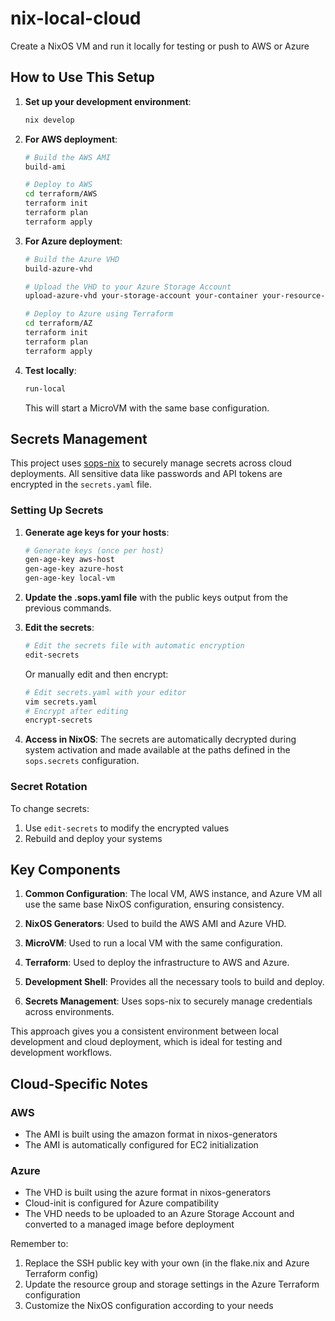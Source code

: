 # nix-local-cloud
Create a NixOS VM and run it locally for testing or push to AWS or Azure


## How to Use This Setup

1. **Set up your development environment**:
   ```bash
   nix develop
   ```

2. **For AWS deployment**:
   ```bash
   # Build the AWS AMI
   build-ami
   
   # Deploy to AWS
   cd terraform/AWS
   terraform init
   terraform plan
   terraform apply
   ```

3. **For Azure deployment**:
   ```bash
   # Build the Azure VHD
   build-azure-vhd
   
   # Upload the VHD to your Azure Storage Account
   upload-azure-vhd your-storage-account your-container your-resource-group
   
   # Deploy to Azure using Terraform
   cd terraform/AZ
   terraform init
   terraform plan
   terraform apply
   ```

4. **Test locally**:
   ```bash
   run-local
   ```
   This will start a MicroVM with the same base configuration.

## Secrets Management

This project uses [sops-nix](https://github.com/Mic92/sops-nix) to securely manage secrets across cloud deployments. All sensitive data like passwords and API tokens are encrypted in the `secrets.yaml` file.

### Setting Up Secrets

1. **Generate age keys for your hosts**:
   ```bash
   # Generate keys (once per host)
   gen-age-key aws-host
   gen-age-key azure-host
   gen-age-key local-vm
   ```

2. **Update the .sops.yaml file** with the public keys output from the previous commands.

3. **Edit the secrets**:
   ```bash
   # Edit the secrets file with automatic encryption
   edit-secrets
   ```
   Or manually edit and then encrypt:
   ```bash
   # Edit secrets.yaml with your editor
   vim secrets.yaml
   # Encrypt after editing
   encrypt-secrets
   ```

4. **Access in NixOS**: The secrets are automatically decrypted during system activation and made available at the paths defined in the `sops.secrets` configuration.

### Secret Rotation

To change secrets:
1. Use `edit-secrets` to modify the encrypted values
2. Rebuild and deploy your systems

## Key Components

1. **Common Configuration**: The local VM, AWS instance, and Azure VM all use the same base NixOS configuration, ensuring consistency.

2. **NixOS Generators**: Used to build the AWS AMI and Azure VHD.

3. **MicroVM**: Used to run a local VM with the same configuration.

4. **Terraform**: Used to deploy the infrastructure to AWS and Azure.

5. **Development Shell**: Provides all the necessary tools to build and deploy.

6. **Secrets Management**: Uses sops-nix to securely manage credentials across environments.

This approach gives you a consistent environment between local development and cloud deployment, which is ideal for testing and development workflows.

## Cloud-Specific Notes

### AWS
- The AMI is built using the amazon format in nixos-generators
- The AMI is automatically configured for EC2 initialization

### Azure
- The VHD is built using the azure format in nixos-generators
- Cloud-init is configured for Azure compatibility
- The VHD needs to be uploaded to an Azure Storage Account and converted to a managed image before deployment

Remember to:
1. Replace the SSH public key with your own (in the flake.nix and Azure Terraform config)
2. Update the resource group and storage settings in the Azure Terraform configuration
3. Customize the NixOS configuration according to your needs
